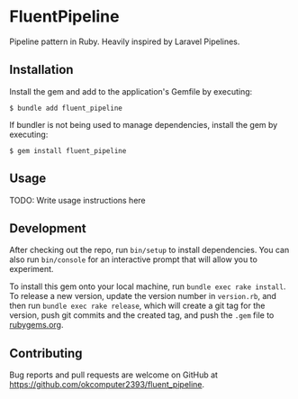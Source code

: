 # FluentPipeline
Pipeline pattern in Ruby. Heavily inspired by Laravel Pipelines.

## Installation

Install the gem and add to the application's Gemfile by executing:

    $ bundle add fluent_pipeline

If bundler is not being used to manage dependencies, install the gem by executing:

    $ gem install fluent_pipeline

## Usage

TODO: Write usage instructions here

## Development

After checking out the repo, run `bin/setup` to install dependencies. You can also run `bin/console` for an interactive prompt that will allow you to experiment.

To install this gem onto your local machine, run `bundle exec rake install`. To release a new version, update the version number in `version.rb`, and then run `bundle exec rake release`, which will create a git tag for the version, push git commits and the created tag, and push the `.gem` file to [rubygems.org](https://rubygems.org).

## Contributing

Bug reports and pull requests are welcome on GitHub at https://github.com/okcomputer2393/fluent_pipeline.
